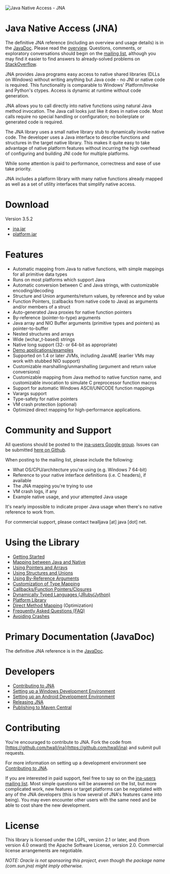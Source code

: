 ![Java Native Access - JNA](https://github.com/twall/jna/raw/master/www/images/jnalogo.jpg "Java Native Access - JNA")

Java Native Access (JNA)
========================

The definitive JNA reference (including an overview and usage details) is in the [JavaDoc](http://twall.github.com/jna/3.5.2/javadoc/).  Please read the [overview](http://twall.github.com/jna/3.5.2/javadoc/overview-summary.html#overview_description).  Questions, comments, or exploratory conversations should begin on the [mailing list](http://groups.google.com/group/jna-users), although you may find it easier to find answers to already-solved problems on [StackOverflow](http://stackoverflow.com/questions/tagged/jna).

JNA provides Java programs easy access to native shared libraries (DLLs on Windows) without writing anything but Java code - no JNI or native code is required. This functionality is comparable to Windows' Platform/Invoke and Python's ctypes. Access is dynamic at runtime without code generation.

JNA allows you to call directly into native functions using natural Java method invocation. The Java call looks just like it does in native code. Most calls require no special handling or configuration; no boilerplate or generated code is required.

The JNA library uses a small native library stub to dynamically invoke native code. The developer uses a Java interface to describe functions and structures in the target native library. This makes it quite easy to take advantage of native platform features without incurring the high overhead of configuring and building JNI code for multiple platforms.

While some attention is paid to performance, correctness and ease of use take priority.

JNA includes a platform library with many native functions already mapped as well as a set of utility interfaces that simplify native access.

Download
========

Version 3.5.2

* [jna.jar](https://maven.java.net/content/repositories/releases/net/java/dev/jna/jna/3.5.2/jna-3.5.2.jar)
* [platform.jar](https://maven.java.net/content/repositories/releases/net/java/dev/jna/platform/3.5.2/platform-3.5.2.jar)

Features
========

* Automatic mapping from Java to native functions, with simple mappings for all primitive data types
* Runs on most platforms which support Java
* Automatic conversion between C and Java strings, with customizable encoding/decoding
* Structure and Union arguments/return values, by reference and by value
* Function Pointers, (callbacks from native code to Java) as arguments and/or members of a struct
* Auto-generated Java proxies for native function pointers
* By-reference (pointer-to-type) arguments
* Java array and NIO Buffer arguments (primitive types and pointers) as pointer-to-buffer
* Nested structures and arrays
* Wide (wchar_t-based) strings
* Native long support (32- or 64-bit as appropriate)
* [Demo applications/examples](https://github.com/twall/jna/tree/master/contrib)
* Supported on 1.4 or later JVMs, including JavaME (earlier VMs may work with stubbed NIO support)
* Customizable marshalling/unmarshalling (argument and return value conversions)
* Customizable mapping from Java method to native function name, and customizable invocation to simulate C preprocessor function macros
* Support for automatic Windows ASCII/UNICODE function mappings
* Varargs support
* Type-safety for native pointers
* VM crash protection (optional)
* Optimized direct mapping for high-performance applications.

Community and Support
=====================

All questions should be posted to the [jna-users Google group](http://groups.google.com/group/jna-users). Issues can be submitted [here on Github](https://github.com/twall/jna/issues).

When posting to the mailing list, please include the following:

* What OS/CPU/architecture you're using (e.g. Windows 7 64-bit)
* Reference to your native interface definitions (i.e. C headers), if available
* The JNA mapping you're trying to use
* VM crash logs, if any
* Example native usage, and your attempted Java usage

It's nearly impossible to indicate proper Java usage when there's no native
reference to work from.

For commercial support, please contact twalljava [at] java [dot] net.

Using the Library
=================

* [Getting Started](https://github.com/twall/jna/blob/master/www/GettingStarted.md)
* [Mapping between Java and Native](https://github.com/twall/jna/blob/master/www/Mappings.md)
* [Using Pointers and Arrays](https://github.com/twall/jna/blob/master/www/PointersAndArrays.md)
* [Using Structures and Unions](https://github.com/twall/jna/blob/master/www/StructuresAndUnions.md)
* [Using By-Reference Arguments](https://github.com/twall/jna/blob/master/www/ByRefArguments.md)
* [Customization of Type Mapping](https://github.com/twall/jna/blob/master/www/CustomMappings.md)
* [Callbacks/Function Pointers/Closures](https://github.com/twall/jna/blob/master/www/CallbacksAndClosures.md)
* [Dynamically Typed Languages (JRuby/Jython)](https://github.com/twall/jna/blob/master/www/DynamicallyTypedLanguages.md)
* [Platform Library](https://github.com/twall/jna/blob/master/www/PlatformLibrary.md)
* [Direct Method Mapping](https://github.com/twall/jna/blob/master/www/DirectMapping.md) (Optimization)
* [Frequently Asked Questions (FAQ)](https://github.com/twall/jna/blob/master/www/FrequentlyAskedQuestions.md)
* [Avoiding Crashes](http://twall.github.com/jna/3.5.2/javadoc/overview-summary.html#crash-protection)

Primary Documentation (JavaDoc)
===============================

The definitive JNA reference is in the [JavaDoc](http://twall.github.com/jna/3.5.2/javadoc/).

Developers
==========

* [Contributing to JNA](https://github.com/twall/jna/blob/master/www/Contributing.md)
* [Setting up a Windows Development Environment](https://github.com/twall/jna/blob/master/www/WindowsDevelopmentEnvironment.md)
* [Setting up an Android Development Environment](https://github.com/twall/jna/blob/master/www/AndroidDevelopmentEnvironment.md)
* [Releasing JNA](https://github.com/twall/jna/blob/master/www/ReleasingJNA.md)
* [Publishing to Maven Central](https://github.com/twall/jna/blob/master/www/PublishingToMavenCentral.md)

Contributing 
============

You're encouraged to contribute to JNA. Fork the code from [https://github.com/twall/jna](https://github.com/twall/jna) and submit pull requests.

For more information on setting up a development environment see [Contributing to JNA](https://github.com/twall/jna/blob/master/www/Contributing.md).

If you are interested in paid support, feel free to say so on the [jna-users mailing list](http://groups.google.com/group/jna-users). Most simple questions will be answered on the list, but more complicated work, new features or target platforms can be negotiated with any of the JNA developers (this is how several of JNA's features came into being). You may even encounter other users with the same need and be able to cost share the new development.

License
=======

This library is licensed under the LGPL, version 2.1 or later, and (from
version 4.0 onward) the Apache Software License, version 2.0.  Commercial
license arrangements are negotiable.

*NOTE: Oracle is not sponsoring this project, even though the package name (com.sun.jna) might imply otherwise.*

